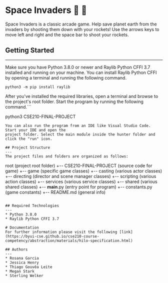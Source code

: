 # Space Invaders 🚀 👾
Space Invaders is a classic arcade game. Help save planet earth from the invaders
by shooting them down with your rockets! Use the arrows keys to move left and right
and the space bar to shoot your rockets.

## Getting Started
---
Make sure you have Python 3.8.0 or newer and Raylib Python CFFI 3.7 installed and running on your machine. You can install Raylib Python CFFI by opening a terminal and running the following command.
```
python3 -m pip install raylib
```
After you've installed the required libraries, open a terminal and browse to the project's root folder. Start the program by running the following command.```

python3 CSE210-FINAL-PROJECT 
```
You can also run the program from an IDE like Visual Studio Code. Start your IDE and open the 
project folder. Select the main module inside the hunter folder and click the "run" icon.

## Project Structure
---
The project files and folders are organized as follows:
```
root                          (project root folder)
+-- CSE210-FINAL-PROJECT      (source code for game)
  +-- game                    (specific game classes)
    +-- casting               (various actor classes)
    +-- directing             (director and scene manager classes)
    +-- scripting             (various action classes)
    +-- services              (various service classes)
    +-- shared                (various shared classes)
  +-- __main__.py             (entry point for program)
  +-- constants.py            (game constants)
+-- README.md                 (general info)
```

## Required Technologies
---
* Python 3.8.0
* Raylib Python CFFI 3.7

# Documentation
For further information please visit the following [link](https://byui-cse.github.io/cse210-course-competency/abstraction/materials/hilo-specification.html)

## Authors
---
* Rosana Garcia
* Jessica Henry
* Thiago Gouvêa Leite
* Megan Stark
* Sterling Welker


